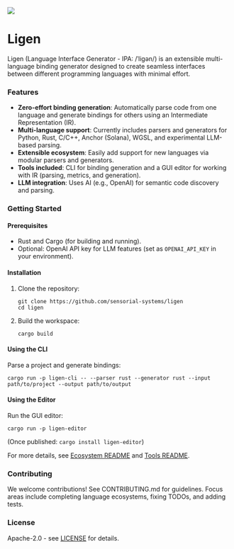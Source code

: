 [![](https://dcbadge.vercel.app/api/server/rzaesS82MT)](https://discord.gg/rzaesS82MT)

# Ligen

Ligen (Language Interface Generator - IPA: /ˈliɡən/) is an extensible multi-language binding generator designed to create seamless interfaces between different programming languages with minimal effort.

### Features

* **Zero-effort binding generation**: Automatically parse code from one language and generate bindings for others using an Intermediate Representation (IR).
* **Multi-language support**: Currently includes parsers and generators for Python, Rust, C/C++, Anchor (Solana), WGSL, and experimental LLM-based parsing.
* **Extensible ecosystem**: Easily add support for new languages via modular parsers and generators.
* **Tools included**: CLI for binding generation and a GUI editor for working with IR (parsing, metrics, and generation).
* **LLM integration**: Uses AI (e.g., OpenAI) for semantic code discovery and parsing.

### Getting Started

#### Prerequisites
- Rust and Cargo (for building and running).
- Optional: OpenAI API key for LLM features (set as `OPENAI_API_KEY` in your environment).

#### Installation
1. Clone the repository:
   ```
   git clone https://github.com/sensorial-systems/ligen
   cd ligen
   ```
2. Build the workspace:
   ```
   cargo build
   ```

#### Using the CLI
Parse a project and generate bindings:
```
cargo run -p ligen-cli -- --parser rust --generator rust --input path/to/project --output path/to/output
```

#### Using the Editor
Run the GUI editor:
```
cargo run -p ligen-editor
```
(Once published: `cargo install ligen-editor`)

For more details, see [Ecosystem README](./ecosystem/README.md) and [Tools README](./tools/README.md).

### Contributing
We welcome contributions! See CONTRIBUTING.md for guidelines. Focus areas include completing language ecosystems, fixing TODOs, and adding tests.

### License
Apache-2.0 - see [LICENSE](./LICENSE) for details.
